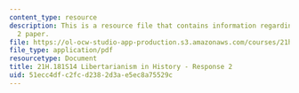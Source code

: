 ```yaml
---
content_type: resource
description: This is a resource file that contains information regarding response
  2 paper.
file: https://ol-ocw-studio-app-production.s3.amazonaws.com/courses/21h-181-libertarianism-in-history-spring-2014/51ecc4dfc2fcd2382d3ae5ec8a75529c_MIT21H_181S14_Response2.pdf
file_type: application/pdf
resourcetype: Document
title: 21H.181S14 Libertarianism in History - Response 2
uid: 51ecc4df-c2fc-d238-2d3a-e5ec8a75529c
---
```


